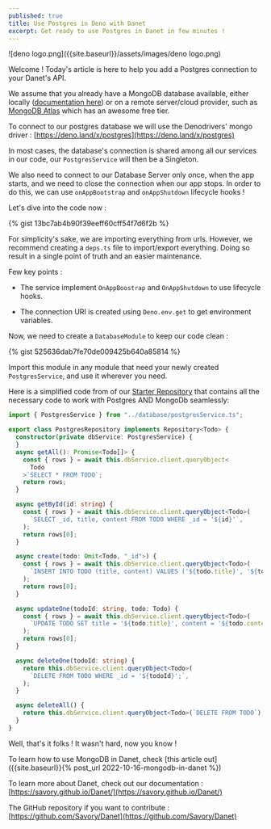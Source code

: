 ```yaml
---
published: true
title: Use Postgres in Deno with Danet
excerpt: Get ready to use Postgres in Danet in few minutes !
---
```


![deno logo.png]({{site.baseurl}}/assets/images/deno logo.png)

Welcome ! Today's article is here to help you add a Postgres connection to your Danet's API.

We assume that you already have a MongoDB database available, either locally ([documentation here](https://www.mongodb.com/docs/manual/installation/)) or on a remote server/cloud provider, such as [MongoDB Atlas](https://www.mongodb.com/atlas/database?tck=docs_server) which has an awesome free tier.

To connect to our postgres database we will use the Denodrivers' mongo driver  : [https://deno.land/x/postgres](https://deno.land/x/postgres)

In most cases, the database's connection is shared among all our services in our code, our `PostgresService` will then be a Singleton.

We also need to connect to our Database Server only once, when the app starts, and we need to close the connection when our app stops. In order to do this, we can use `onAppBootstrap` and `onAppShutdown` lifecycle hooks !


Let's dive into the code now :

{% gist 13bc7ab4b90f39eeff60cff54f7d6f2b %}

For simplicity's sake, we are importing everything from urls. However, we recommend creating a `deps.ts` file to import/export everything. Doing so result in a single point of truth and an easier maintenance.

Few key points  :

- The service implement `OnAppBoostrap` and `OnAppShutdown` to use lifecycle hooks.

- The connection URI is created using `Deno.env.get` to get environment variables.

Now, we need to create a `DatabaseModule` to keep our code clean : 

{% gist 525636dab7fe70de009425b640a85814 %}


Import this module in any module that need your newly created `PostgresService`, and use it wherever you need.

Here is a simplified code from of our [Starter Repository](https://github.com/Savory/Danet-Starter) that contains all the necessary code to work with Postgres AND MongoDb seamlessly: 

```ts
import { PostgresService } from "../database/postgresService.ts";

export class PostgresRepository implements Repository<Todo> {
  constructor(private dbService: PostgresService) {
  }
  async getAll(): Promise<Todo[]> {
    const { rows } = await this.dbService.client.queryObject<
      Todo
    >`SELECT * FROM TODO`;
    return rows;
  }

  async getById(id: string) {
    const { rows } = await this.dbService.client.queryObject<Todo>(
      `SELECT _id, title, content FROM TODO WHERE _id = '${id}'`,
    );
    return rows[0];
  }

  async create(todo: Omit<Todo, "_id">) {
    const { rows } = await this.dbService.client.queryObject<Todo>(
      `INSERT INTO TODO (title, content) VALUES ('${todo.title}', '${todo.content}') RETURNING _id, title, content;`,
    );
    return rows[0];
  }

  async updateOne(todoId: string, todo: Todo) {
    const { rows } = await this.dbService.client.queryObject<Todo>(
      `UPDATE TODO SET title = '${todo.title}', content = '${todo.content}' WHERE _id = '${todoId}' RETURNING _id, title, content;`,
    );
    return rows[0];
  }

  async deleteOne(todoId: string) {
    return this.dbService.client.queryObject<Todo>(
      `DELETE FROM TODO WHERE _id = '${todoId}';`,
    );
  }

  async deleteAll() {
    return this.dbService.client.queryObject<Todo>(`DELETE FROM TODO`);
  }
}
```


Well, that's it folks ! It wasn't hard, now you know !

To learn how to use MongoDB in Danet, check [this article out]({{site.baseurl}}{% post_url 2022-10-16-mongodb-in-danet %})

To learn more about Danet, check out our documentation : [https://savory.github.io/Danet/](https://savory.github.io/Danet/)

The GitHub repository if you want to contribute : [https://github.com/Savory/Danet](https://github.com/Savory/Danet)

